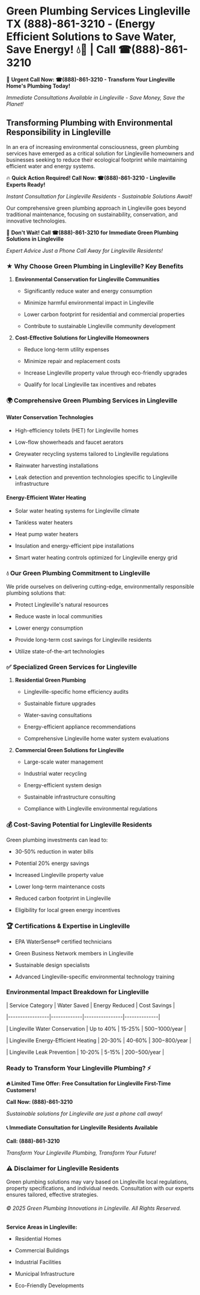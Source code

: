 # Green Plumbing Services Lingleville TX (888)-861-3210 - (Energy Efficient Solutions to Save Water, Save Energy! 💧🌿 | Call ☎(888)-861-3210

🚨 **Urgent Call Now: ☎(888)-861-3210 - Transform Your Lingleville Home's Plumbing Today!**
*Immediate Consultations Available in Lingleville - Save Money, Save the Planet!*

## Transforming Plumbing with Environmental Responsibility in Lingleville

In an era of increasing environmental consciousness, green plumbing services have emerged as a critical solution for Lingleville homeowners and businesses seeking to reduce their ecological footprint while maintaining efficient water and energy systems. 

🔥 **Quick Action Required! Call Now: ☎(888)-861-3210 - Lingleville Experts Ready!**
*Instant Consultation for Lingleville Residents - Sustainable Solutions Await!*

Our comprehensive green plumbing approach in Lingleville goes beyond traditional maintenance, focusing on sustainability, conservation, and innovative technologies.

🚨 **Don't Wait! Call ☎(888)-861-3210 for Immediate Green Plumbing Solutions in Lingleville**
*Expert Advice Just a Phone Call Away for Lingleville Residents!*

### ★ Why Choose Green Plumbing in Lingleville? Key Benefits

1. **Environmental Conservation for Lingleville Communities** 
   - Significantly reduce water and energy consumption
   - Minimize harmful environmental impact in Lingleville
   - Lower carbon footprint for residential and commercial properties
   - Contribute to sustainable Lingleville community development

2. **Cost-Effective Solutions for Lingleville Homeowners** 
   - Reduce long-term utility expenses
   - Minimize repair and replacement costs
   - Increase Lingleville property value through eco-friendly upgrades
   - Qualify for local Lingleville tax incentives and rebates

### 🌍 Comprehensive Green Plumbing Services in Lingleville

#### Water Conservation Technologies
- High-efficiency toilets (HET) for Lingleville homes
- Low-flow showerheads and faucet aerators
- Greywater recycling systems tailored to Lingleville regulations
- Rainwater harvesting installations
- Leak detection and prevention technologies specific to Lingleville infrastructure

#### Energy-Efficient Water Heating
- Solar water heating systems for Lingleville climate
- Tankless water heaters
- Heat pump water heaters
- Insulation and energy-efficient pipe installations
- Smart water heating controls optimized for Lingleville energy grid

### 💧 Our Green Plumbing Commitment to Lingleville

We pride ourselves on delivering cutting-edge, environmentally responsible plumbing solutions that:
- Protect Lingleville's natural resources
- Reduce waste in local communities
- Lower energy consumption
- Provide long-term cost savings for Lingleville residents
- Utilize state-of-the-art technologies

### ✅ Specialized Green Services for Lingleville

1. **Residential Green Plumbing**
   - Lingleville-specific home efficiency audits
   - Sustainable fixture upgrades
   - Water-saving consultations
   - Energy-efficient appliance recommendations
   - Comprehensive Lingleville home water system evaluations

2. **Commercial Green Solutions for Lingleville**
   - Large-scale water management
   - Industrial water recycling
   - Energy-efficient system design
   - Sustainable infrastructure consulting
   - Compliance with Lingleville environmental regulations

### 💰 Cost-Saving Potential for Lingleville Residents

Green plumbing investments can lead to:
- 30-50% reduction in water bills
- Potential 20% energy savings
- Increased Lingleville property value
- Lower long-term maintenance costs
- Reduced carbon footprint in Lingleville
- Eligibility for local green energy incentives

### 🏆 Certifications & Expertise in Lingleville

- EPA WaterSense® certified technicians
- Green Business Network members in Lingleville
- Sustainable design specialists
- Advanced Lingleville-specific environmental technology training

### Environmental Impact Breakdown for Lingleville

| Service Category | Water Saved | Energy Reduced | Cost Savings |
|-----------------|-------------|----------------|--------------|
| Lingleville Water Conservation | Up to 40% | 15-25% | $500-$1000/year |
| Lingleville Energy-Efficient Heating | 20-30% | 40-60% | $300-$800/year |
| Lingleville Leak Prevention | 10-20% | 5-15% | $200-$500/year |

### Ready to Transform Your Lingleville Plumbing? ⚡

**🔥 Limited Time Offer: Free Consultation for Lingleville First-Time Customers!**

**Call Now: (888)-861-3210**
*Sustainable solutions for Lingleville are just a phone call away!*

#### 📞 Immediate Consultation for Lingleville Residents Available

**Call: (888)-861-3210**
*Transform Your Lingleville Plumbing, Transform Your Future!*

### ⚠️ Disclaimer for Lingleville Residents

Green plumbing solutions may vary based on Lingleville local regulations, property specifications, and individual needs. Consultation with our experts ensures tailored, effective strategies.

###### © 2025 Green Plumbing Innovations in Lingleville. All Rights Reserved.

**Service Areas in Lingleville:** 
- Residential Homes
- Commercial Buildings
- Industrial Facilities
- Municipal Infrastructure
- Eco-Friendly Developments